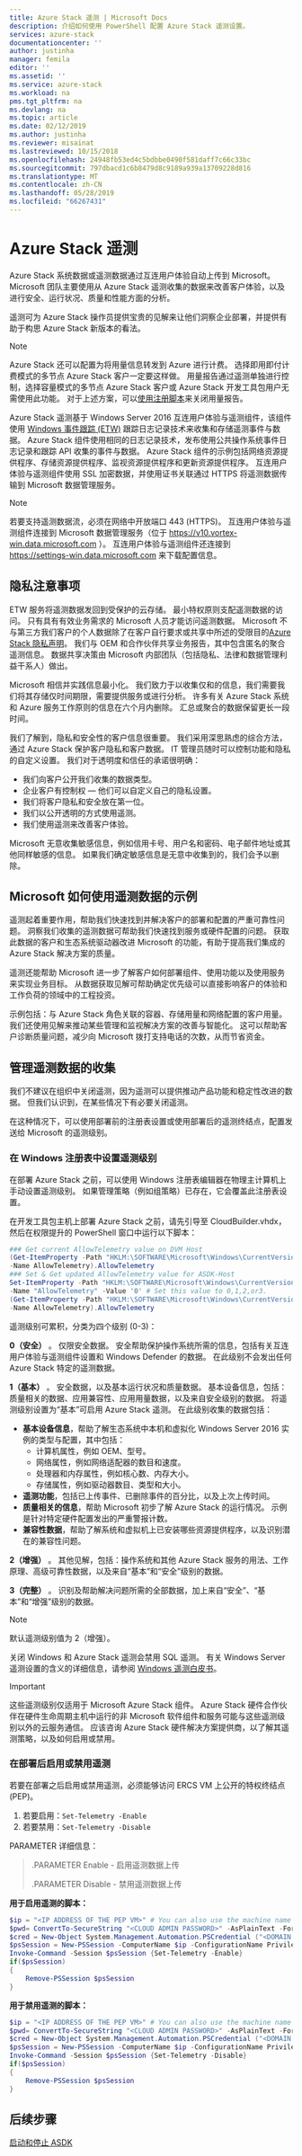 ```yaml
---
title: Azure Stack 遥测 | Microsoft Docs
description: 介绍如何使用 PowerShell 配置 Azure Stack 遥测设置。
services: azure-stack
documentationcenter: ''
author: justinha
manager: femila
editor: ''
ms.assetid: ''
ms.service: azure-stack
ms.workload: na
pms.tgt_pltfrm: na
ms.devlang: na
ms.topic: article
ms.date: 02/12/2019
ms.author: justinha
ms.reviewer: misainat
ms.lastreviewed: 10/15/2018
ms.openlocfilehash: 24948fb53ed4c5bdbbe0490f581daff7c66c33bc
ms.sourcegitcommit: 797dbacd1c6b8479d8c9189a939a13709228d816
ms.translationtype: MT
ms.contentlocale: zh-CN
ms.lasthandoff: 05/28/2019
ms.locfileid: "66267431"
---
```

# <a name="azure-stack-telemetry"></a>Azure Stack 遥测

Azure Stack 系统数据或遥测数据通过互连用户体验自动上传到 Microsoft。 Microsoft 团队主要使用从 Azure Stack 遥测收集的数据来改善客户体验，以及进行安全、运行状况、质量和性能方面的分析。

遥测可为 Azure Stack 操作员提供宝贵的见解来让他们洞察企业部署，并提供有助于构思 Azure Stack 新版本的看法。

> [!NOTE]
> Azure Stack 还可以配置为将用量信息转发到 Azure 进行计费。 选择即用即付计费模式的多节点 Azure Stack 客户一定要这样做。 用量报告通过遥测单独进行控制，选择容量模式的多节点 Azure Stack 客户或 Azure Stack 开发工具包用户无需使用此功能。 对于上述方案，可以[使用注册脚本](../operator/azure-stack-usage-reporting.md)来关闭用量报告。

Azure Stack 遥测基于 Windows Server 2016 互连用户体验与遥测组件，该组件使用 [Windows 事件跟踪 (ETW)](https://msdn.microsoft.com/library/dn904632(v=vs.85).aspx) 跟踪日志记录技术来收集和存储遥测事件与数据。 Azure Stack 组件使用相同的日志记录技术，发布使用公共操作系统事件日志记录和跟踪 API 收集的事件与数据。 Azure Stack 组件的示例包括网络资源提供程序、存储资源提供程序、监视资源提供程序和更新资源提供程序。 互连用户体验与遥测组件使用 SSL 加密数据，并使用证书关联通过 HTTPS 将遥测数据传输到 Microsoft 数据管理服务。

> [!NOTE]
> 若要支持遥测数据流，必须在网络中开放端口 443 (HTTPS)。 互连用户体验与遥测组件连接到 Microsoft 数据管理服务（位于 https://v10.vortex-win.data.microsoft.com ）。 互连用户体验与遥测组件还连接到 https://settings-win.data.microsoft.com 来下载配置信息。

## <a name="privacy-considerations"></a>隐私注意事项
ETW 服务将遥测数据发回到受保护的云存储。 最小特权原则支配遥测数据的访问。 只有具有有效业务需求的 Microsoft 人员才能访问遥测数据。 Microsoft 不与第三方我们客户的个人数据除了在客户自行要求或共享中所述的受限目的[Azure Stack 隐私声明](https://privacy.microsoft.com/PrivacyStatement)。 我们与 OEM 和合作伙伴共享业务报告，其中包含匿名的聚合遥测信息。 数据共享决策由 Microsoft 内部团队（包括隐私、法律和数据管理利益干系人）做出。

Microsoft 相信并实践信息最小化。 我们致力于以收集仅和的信息，我们需要我们将其存储仅时间期限，需要提供服务或进行分析。 许多有关 Azure Stack 系统和 Azure 服务工作原则的信息在六个月内删除。 汇总或聚合的数据保留更长一段时间。

我们了解到，隐私和安全性的客户信息很重要。 我们采用深思熟虑的综合方法，通过 Azure Stack 保护客户隐私和客户数据。 IT 管理员随时可以控制功能和隐私的自定义设置。 我们对于透明度和信任的承诺很明确：
- 我们向客户公开我们收集的数据类型。
- 企业客户有控制权 — 他们可以自定义自己的隐私设置。
- 我们将客户隐私和安全放在第一位。
- 我们以公开透明的方式使用遥测。
- 我们使用遥测来改善客户体验。

Microsoft 无意收集敏感信息，例如信用卡号、用户名和密码、电子邮件地址或其他同样敏感的信息。 如果我们确定敏感信息是无意中收集到的，我们会予以删除。

## <a name="examples-of-how-microsoft-uses-the-telemetry-data"></a>Microsoft 如何使用遥测数据的示例
遥测起着重要作用，帮助我们快速找到并解决客户的部署和配置的严重可靠性问题。 洞察我们收集的遥测数据可帮助我们快速找到服务或硬件配置的问题。 获取此数据的客户和生态系统驱动器改进 Microsoft 的功能，有助于提高我们集成的 Azure Stack 解决方案的质量。

遥测还能帮助 Microsoft 进一步了解客户如何部署组件、使用功能以及使用服务来实现业务目标。 从数据获取见解可帮助确定优先级可以直接影响客户的体验和工作负荷的领域中的工程投资。

示例包括：与 Azure Stack 角色关联的容器、存储用量和网络配置的客户用量。 我们还使用见解来推动某些管理和监视解决方案的改善与智能化。 这可以帮助客户诊断质量问题，减少向 Microsoft 拨打支持电话的次数，从而节省资金。

## <a name="manage-telemetry-collection"></a>管理遥测数据的收集
我们不建议在组织中关闭遥测，因为遥测可以提供推动产品功能和稳定性改进的数据。 但我们认识到，在某些情况下有必要关闭遥测。

在这种情况下，可以使用部署前的注册表设置或使用部署后的遥测终结点，配置发送给 Microsoft 的遥测级别。

### <a name="set-telemetry-level-in-the-windows-registry"></a>在 Windows 注册表中设置遥测级别
在部署 Azure Stack 之前，可以使用 Windows 注册表编辑器在物理主计算机上手动设置遥测级别。 如果管理策略（例如组策略）已存在，它会覆盖此注册表设置。

在开发工具包主机上部署 Azure Stack 之前，请先引导至 CloudBuilder.vhdx，然后在权限提升的 PowerShell 窗口中运行以下脚本：

```powershell
### Get current AllowTelemetry value on DVM Host
(Get-ItemProperty -Path "HKLM:\SOFTWARE\Microsoft\Windows\CurrentVersion\Policies\DataCollection" `
-Name AllowTelemetry).AllowTelemetry
### Set & Get updated AllowTelemetry value for ASDK-Host
Set-ItemProperty -Path "HKLM:\SOFTWARE\Microsoft\Windows\CurrentVersion\Policies\DataCollection" `
-Name "AllowTelemetry" -Value '0' # Set this value to 0,1,2,or3.  
(Get-ItemProperty -Path "HKLM:\SOFTWARE\Microsoft\Windows\CurrentVersion\Policies\DataCollection" `
-Name AllowTelemetry).AllowTelemetry
```

遥测级别可累积，分类为四个级别 (0-3)：

**0（安全）** 。 仅限安全数据。 安全帮助保护操作系统所需的信息，包括有关互连用户体验与遥测组件设置和 Windows Defender 的数据。 在此级别不会发出任何 Azure Stack 特定的遥测数据。

**1（基本）** 。 安全数据，以及基本运行状况和质量数据。 基本设备信息，包括：质量相关的数据、应用兼容性、应用用量数据，以及来自安全级别的数据。 将遥测级别设置为“基本”可启用 Azure Stack 遥测。 在此级别收集的数据包括：

- **基本设备信息**，帮助了解生态系统中本机和虚拟化 Windows Server 2016 实例的类型与配置，其中包括：
  - 计算机属性，例如 OEM、型号。
  - 网络属性，例如网络适配器的数目和速度。
  - 处理器和内存属性，例如核心数、内存大小。
  - 存储属性，例如驱动器数目、类型和大小。
- **遥测功能**，包括已上传事件、已删除事件的百分比，以及上次上传时间。
- **质量相关的信息**，帮助 Microsoft 初步了解 Azure Stack 的运行情况。 示例是针对特定硬件配置发出的严重警报计数。
- **兼容性数据**，帮助了解系统和虚拟机上已安装哪些资源提供程序，以及识别潜在的兼容性问题。

**2（增强）** 。 其他见解，包括：操作系统和其他 Azure Stack 服务的用法、工作原理、高级可靠性数据，以及来自“基本”和“安全”级别的数据。

**3（完整）** 。 识别及帮助解决问题所需的全部数据，加上来自“安全”、“基本”和“增强”级别的数据。   

> [!NOTE]
> 默认遥测级别值为 2（增强）。

关闭 Windows 和 Azure Stack 遥测会禁用 SQL 遥测。 有关 Windows Server 遥测设置的含义的详细信息，请参阅 [Windows 遥测白皮书](https://aka.ms/winservtelemetry)。

> [!IMPORTANT]
> 这些遥测级别仅适用于 Microsoft Azure Stack 组件。 Azure Stack 硬件合作伙伴在硬件生命周期主机中运行的非 Microsoft 软件组件和服务可能与这些遥测级别以外的云服务通信。 应该咨询 Azure Stack 硬件解决方案提供商，以了解其遥测策略，以及如何启用或禁用。

### <a name="enable-or-disable-telemetry-after-deployment"></a>在部署后启用或禁用遥测

若要在部署之后启用或禁用遥测，必须能够访问 ERCS VM 上公开的特权终结点 (PEP)。
1.  若要启用：`Set-Telemetry -Enable`
2.  若要禁用：`Set-Telemetry -Disable`

PARAMETER 详细信息：
> .PARAMETER Enable - 启用遥测数据上传
> 
> .PARAMETER Disable - 禁用遥测数据上传  

**用于启用遥测的脚本：**
```powershell
$ip = "<IP ADDRESS OF THE PEP VM>" # You can also use the machine name instead of IP here.
$pwd= ConvertTo-SecureString "<CLOUD ADMIN PASSWORD>" -AsPlainText -Force
$cred = New-Object System.Management.Automation.PSCredential ("<DOMAIN NAME>\CloudAdmin", $pwd)
$psSession = New-PSSession -ComputerName $ip -ConfigurationName PrivilegedEndpoint -Credential $cred
Invoke-Command -Session $psSession {Set-Telemetry -Enable}
if($psSession)
{
    Remove-PSSession $psSession
}
```

**用于禁用遥测的脚本：**
```powershell
$ip = "<IP ADDRESS OF THE PEP VM>" # You can also use the machine name instead of IP here.
$pwd= ConvertTo-SecureString "<CLOUD ADMIN PASSWORD>" -AsPlainText -Force
$cred = New-Object System.Management.Automation.PSCredential ("<DOMAIN NAME>\CloudAdmin", $pwd)
$psSession = New-PSSession -ComputerName $ip -ConfigurationName PrivilegedEndpoint -Credential $cred
Invoke-Command -Session $psSession {Set-Telemetry -Disable}
if($psSession)
{
    Remove-PSSession $psSession
}
```

## <a name="next-steps"></a>后续步骤
[启动和停止 ASDK](asdk-start-stop.md)
